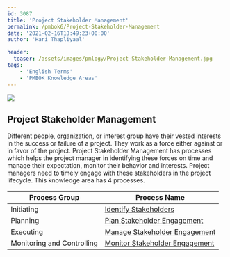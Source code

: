 ```yaml
---
id: 3087   
title: 'Project Stakeholder Management'
permalink: /pmbok6/Project-Stakeholder-Management
date: '2021-02-16T18:49:23+00:00'
author: 'Hari Thapliyaal'

header:  
  teaser: /assets/images/pmlogy/Project-Stakeholder-Management.jpg
tags:
    - 'English Terms'
    - 'PMBOK Knowledge Areas'
---
```


![](/pmbok6//assets/images/pmlogy/Project-Stakeholder-Management.jpg)

## Project Stakeholder Management

Different people, organization, or interest group have their vested interests in the success or failure of a project. They work as a force either against or in favor of the project. Project Stakeholder Management has processes which helps the project manager in identifying these forces on time and manage their expectation, monitor their behavior and interests. Project managers need to timely engage with these stakeholders in the project lifecycle. This knowledge area has 4 processes.

| Process Group | Process Name |
|---|---|
| Initiating | [Identify Stakeholders](/pmbok6/identify-stakeholders/)|
| Planning | [Plan Stakeholder Engagement](/pmbok6/plan-stakeholder-engagement/) |
| Executing | [Manage Stakeholder Engagement](/pmbok6/manage-stakeholder-engagement/) |
| Monitoring and Controlling | [Monitor Stakeholder Engagement](/pmbok6/monitor-stakeholder-engagement/) |